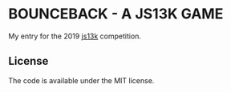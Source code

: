 # BOUNCEBACK - A JS13K GAME

My entry for the 2019 [js13k](https://js13kgames.com/) competition.

## License

The code is available under the MIT license.

